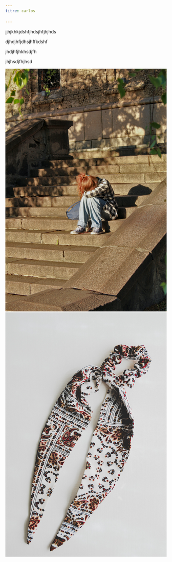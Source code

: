 ```yaml
---
titre: carlos

---
```

jjhjkhkjdshfjhdsjhfjhjhds

djhdjhfjdhsjhffkdshf

jhdjhfjhkhsdjfh

jhjhsdjfhjhsd

![](/uploads/zhivko-minkov-ths82pkn5rg-unsplash.jpg)![](/uploads/foulard.jpg)